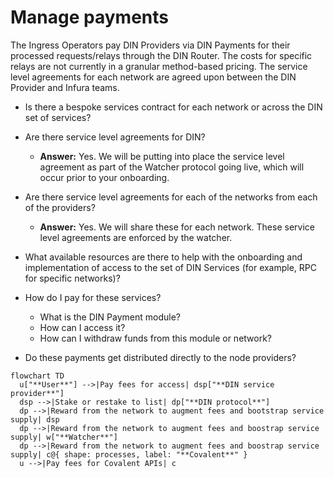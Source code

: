 # Manage payments

The Ingress Operators pay DIN Providers via DIN Payments for their processed requests/relays through the DIN Router.
The costs for specific relays are not currently in a granular method-based pricing.
The service level agreements for each network are agreed upon between the DIN Provider and Infura teams.

- Is there a bespoke services contract for each network or across the DIN set of services?

- Are there service level agreements for DIN?
  - **Answer:** Yes.
    We will be putting into place the service level agreement as part of the Watcher protocol going live, which will occur prior to your onboarding.

- Are there service level agreements for each of the networks from each of the providers?
  - **Answer:** Yes.
    We will share these for each network.
    These service level agreements are enforced by the watcher.

- What available resources are there to help with the onboarding and implementation of access to the set of DIN Services (for example, RPC for specific networks)?

- How do I pay for these services?
  - What is the DIN Payment module?
  - How can I access it?
  - How can I withdraw funds from this module or network?

- Do these payments get distributed directly to the node providers?

<p align="center">

```mermaid
flowchart TD
  u["**User**"] -->|Pay fees for access| dsp["**DIN service provider**"]
  dsp -->|Stake or restake to list| dp["**DIN protocol**"]
  dp -->|Reward from the network to augment fees and bootstrap service supply| dsp
  dp -->|Reward from the network to augment fees and boostrap service supply| w["**Watcher**"]
  dp -->|Reward from the network to augment fees and boostrap service supply| c@{ shape: processes, label: "**Covalent**" }
  u -->|Pay fees for Covalent APIs| c
```

</p>
